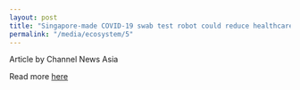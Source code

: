 ```yaml
---
layout: post
title: "Singapore-made COVID-19 swab test robot could reduce healthcare workers' risk of infection"
permalink: "/media/ecosystem/5"
---
```

Article by Channel News Asia

Read more [here](https://www.channelnewsasia.com/news/singapore/covid-19-singapore-swab-robot-reduces-risk-healthcare-workers-13129570)